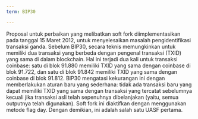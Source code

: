 ```yaml
---
term: BIP30

---
```

Proposal untuk perbaikan yang melibatkan soft fork diimplementasikan pada tanggal 15 Maret 2012, untuk menyelesaikan masalah pengidentifikasi transaksi ganda. Sebelum BIP30, secara teknis memungkinkan untuk memiliki dua transaksi yang berbeda dengan pengenal transaksi (TXID) yang sama di dalam blockchain. Hal ini terjadi dua kali untuk transaksi coinbase: satu di blok 91.880 memiliki TXID yang sama dengan coinbase di blok 91.722, dan satu di blok 91.842 memiliki TXID yang sama dengan coinbase di blok 91.812. BIP30 mengatasi kekurangan ini dengan memberlakukan aturan baru yang sederhana: tidak ada transaksi baru yang dapat memiliki TXID yang sama dengan transaksi yang tercatat sebelumnya kecuali jika transaksi asli telah sepenuhnya dibelanjakan (yaitu, semua outputnya telah digunakan). Soft fork ini diaktifkan dengan menggunakan metode flag day. Dengan demikian, ini adalah salah satu UASF pertama.